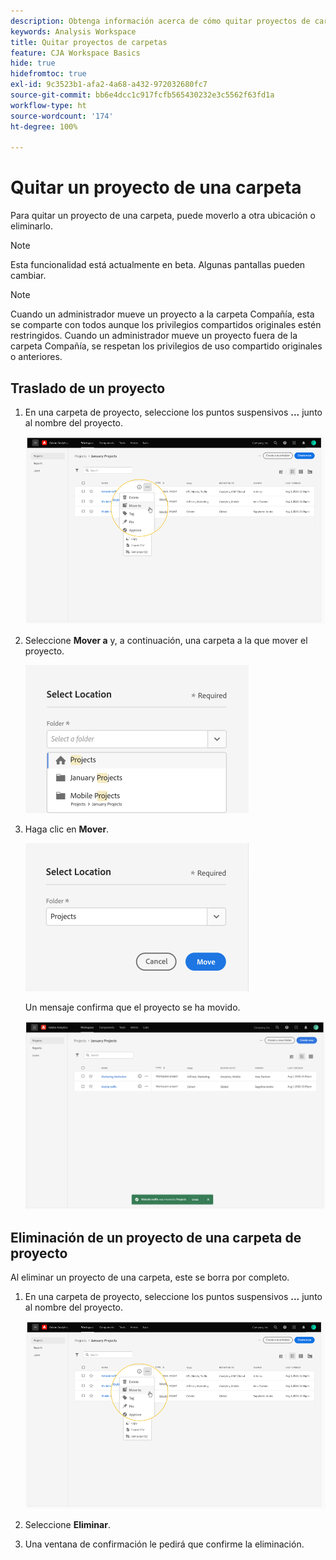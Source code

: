 ```yaml
---
description: Obtenga información acerca de cómo quitar proyectos de carpetas
keywords: Analysis Workspace
title: Quitar proyectos de carpetas
feature: CJA Workspace Basics
hide: true
hidefromtoc: true
exl-id: 9c3523b1-afa2-4a68-a432-972032680fc7
source-git-commit: bb6e4dcc1c917fcfb565430232e3c5562f63fd1a
workflow-type: ht
source-wordcount: '174'
ht-degree: 100%

---
```


# Quitar un proyecto de una carpeta

Para quitar un proyecto de una carpeta, puede moverlo a otra ubicación o eliminarlo.

>[!NOTE]
>
>Esta funcionalidad está actualmente en beta. Algunas pantallas pueden cambiar.

>[!NOTE]
>
>Cuando un administrador mueve un proyecto a la carpeta Compañía, esta se comparte con todos aunque los privilegios compartidos originales estén restringidos. Cuando un administrador mueve un proyecto fuera de la carpeta Compañía, se respetan los privilegios de uso compartido originales o anteriores.

## Traslado de un proyecto

1. En una carpeta de proyecto, seleccione los puntos suspensivos **...** junto al nombre del proyecto.

   ![](/help/analysis-workspace/build-workspace-project/assets/move1.png)

1. Seleccione **Mover a** y, a continuación, una carpeta a la que mover el proyecto.

   ![](/help/analysis-workspace/build-workspace-project/assets/move-select-location.png)

1. Haga clic en **Mover**.

   ![](/help/analysis-workspace/build-workspace-project/assets/move-click-move.png)

   Un mensaje confirma que el proyecto se ha movido.

   ![](/help/analysis-workspace/build-workspace-project/assets/move-project-moved.png)

## Eliminación de un proyecto de una carpeta de proyecto

Al eliminar un proyecto de una carpeta, este se borra por completo.

1. En una carpeta de proyecto, seleccione los puntos suspensivos **...** junto al nombre del proyecto.

   ![](/help/analysis-workspace/build-workspace-project/assets/move1.png)

1. Seleccione **Eliminar**.

1. Una ventana de confirmación le pedirá que confirme la eliminación.
